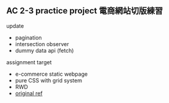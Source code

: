 ## AC 2-3 practice project 電商網站切版練習 
update
- pagination
- intersection observer 
- dummy data api (fetch)

assignment target
- e-commerce static webpage
- pure CSS with grid system
- RWD
- [original ref](https://assets-lighthouse.alphacamp.co/uploads/image/file/15009/Tshirt-fullscreenshot.png)
